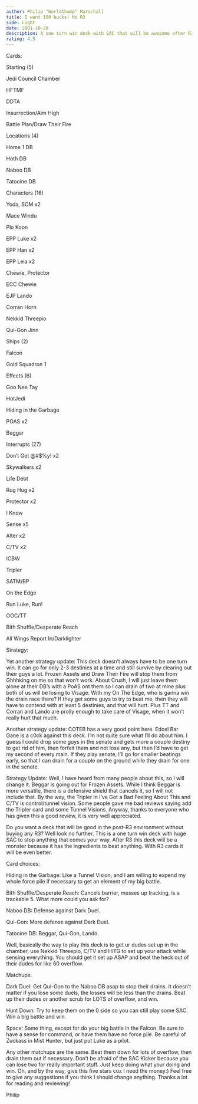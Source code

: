 ```yaml
---
author: Philip "WorldChamp" Marschall
title: I want 100 bucks! No R3
side: Light
date: 2001-10-28
description: A one turn win deck with SAC that will be awesome after R3.
rating: 4.5
---
```

Cards: 

Starting (5)
Jedi Council Chamber
HFTMF
DDTA
Insurrection/Aim High
Battle Plan/Draw Their Fire

Locations (4)
Home 1 DB
Hoth DB
Naboo DB
Tatooine DB

Characters (16)
Yoda, SCM x2
Mace Windu
Plo Koon
EPP Luke x2
EPP Han x2
EPP Leia x2
Chewie, Protector
ECC Chewie
EJP Lando
Corran Horn
Nekkid Threepio
Qui-Gon Jinn

Ships (2)
Falcon
Gold Squadron 1

Effects (6)
Goo Nee Tay
HotJedi
Hiding in the Garbage
POAS x2
Beggar

Interrupts (27)
Don’t Get @#$%y! x2
Skywalkers x2
Life Debt 
Rug Hug x2
Protector x2
I Know 
Sense x5
Alter x2
C/TV x2
ICBW
Tripler 
SATM/BP
On the Edge
Run Luke, Run!
OOC/TT
Bith Shuffle/Desperate Reach
All Wings Report In/Darklighter


Strategy: 

Yet another strategy update: This deck doesn’t always have to be one turn win. It can go for only 2-3 destinies at a time and still survive by clearing out their guys a lot. Frozen Assets and Draw Their Fire will stop them from Ghhhking on me so that won’t work. About Crush, I will just leave them alone at their DB’s with a PoAS ont them so I can drain of two at mine plus both of us will be losing to Visage. With my On The Edge, who is ganna win the drain race there? If they get some guys to try to beat me, then they will have to contend with at least 5 destinies, and that will hurt. Plus TT and Corran and Lando are prolly enough to take care of Visage, when it won’t really hurt that much.

Another strategy update: COTEB has a very good point here. Edcel Bar Gane is a c0ck against this deck. I’m not quite sure what I’ll do about him. I guess I could drop some guys in the senate and gets more a couple destiny to get rid of him, then forfeit them and not lose any, but then I’d have to get my second of every main. If they play senate, I’ll go for smaller beatings early, so that I can drain for a couple on the ground while they drain for one in the senate.  

Strategy Update: Well, I have heard from many people about this, so I will change it. Beggar is going out for Frozen Assets. While I think Beggar is more versatile, there is a defensive shield that cancels it, so I will not include that. By the way, the Tripler in I’ve Got a Bad Feeling About This and C/TV is control/tunnel vision. Some people gave me bad reviews saying add the Tripler card and some Tunnel Visions. Anyway, thanks to everyone who has given this a good review, it is very well appreciated.

Do you want a deck that will be good in the post-R3 environment without buying any R3? Well look no further. This is a one turn win deck with huge SAC to stop anything that comes your way. After R3 this deck will be a monster because it has the ingredients to beat anything. With R3 cards it will be even better. 
Card choices: 
Hiding in the Garbage: Like a Tunnel Vision, and I am willing to expend my whole force pile if necessary to get an element of my big battle. 
Bith Shuffle/Desperate Reach: Cancels barrier, messes up tracking, is a trackable 5. What more could you ask for?
Naboo DB: Defense against Dark Duel.
Qui-Gon: More defense against Dark Duel. 
Tatooine DB: Beggar, Qui-Gon, Lando.

Well, basically the way to play this deck is to get ur dudes set up in the chamber, use Nekkid Threepio, C/TV and HiTG to set up your attack while sensing everything. You should get it set up ASAP and beat the heck out of their dudes for like 60 overflow.
Matchups: 
Dark Duel: Get Qui-Gon to the Naboo DB asap to stop their drains. It doesn’t matter if you lose some duels, the losses will be less than the drains. Beat up their dudes or another scrub for LOTS of overflow, and win.
Hunt Down: Try to keep them on the 0 side so you can still play some SAC. Win a big battle and win.
Space: Same thing, except for do your big battle in the Falcon. Be sure to have a sense for command, or have them have no force pile. Be careful of Zuckass in Mist Hunter, but just put Luke as a pilot.

Any other matchups are the same. Beat them down for lots of overflow, then drain them out if necessary. Don’t be afraid of the SAC Kicker because you can lose two for really important stuff. Just keep doing what your doing and win. Oh, and by the way, give this five stars cuz I need the money:) Feel free to give any suggestions if you think I should change anything. Thanks a lot for reading and reviewing! 
Philip  

